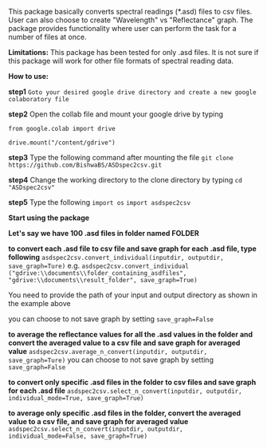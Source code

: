 This package basically converts spectral readings (*.asd) files to csv files. User can also choose to create "Wavelength" vs "Reflectance" graph. The package provides functionality where user can perform the task for a number of files at once.

**Limitations:**
This package has been tested for only .asd files. It is not sure if this package will work for other file formats of spectral reading data.

**How to use:**

**step1** ```Goto your desired google drive directory and create a new google colaboratory file```

**step2** Open the collab file and mount your google drive by typing 

```from google.colab import drive```

```drive.mount("/content/gdrive")```

**step3** Type the following command after mounting the file ```git clone https://github.com/BishwaBS/ASDspec2csv.git ```

**step4** Change the working directory to the clone directory by typing ```cd "ASDspec2csv" ```

**step5** Type the following ```import os``` 
```import asdspec2csv```

**Start using the package**

**Let's say we have 100 .asd files in folder named FOLDER**

**to convert each .asd file to csv file and save graph for each .asd file, type following**
```asdspec2csv.convert_individual(inputdir, outputdir, save_graph=Ture)```
e.g. ```asdspec2csv.convert_individual ("gdrive:\\documents\\folder_containing_asdfiles", "gdrive:\\documents\\result_folder", save_graph=True)```

You need to provide the path of your input and output directory as shown in the example above

you can choose to not save graph by setting ```save_graph=False``` 

**to average the reflectance values for all the .asd values in the folder and convert the averaged value to a csv file and save graph for averaged value**
```asdspec2csv.average_n_convert(inputdir, outputdir, save_graph=Ture)```
you can choose to not save graph by setting ```save_graph=False``` 


**to convert only specific .asd files in the folder to csv files and save graph for each .asd file**
```asdspec2csv.select_n_convert(inputdir, outputdir, individual_mode=True, save_graph=True)```

**to average only specific .asd files in the folder, convert the averaged value to a csv file, and save graph for averaged value**
```asdspec2csv.select_n_convert(inputdir, outputdir, individual_mode=False, save_graph=True)```
